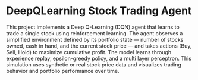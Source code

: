 # DeepQLearning Stock Trading Agent 

This project implements a Deep Q-Learning (DQN) agent that learns to trade a single stock using reinforcement learning. The agent observes a simplified environment defined by its portfolio state — number of stocks owned, cash in hand, and the current stock price — and takes actions (Buy, Sell, Hold) to maximize cumulative profit. The model learns through experience replay, epsilon-greedy policy, and a multi layer perceptron. This simulation uses synthetic or real stock price data and visualizes trading behavior and portfolio performance over time. 

